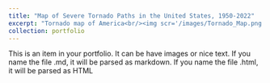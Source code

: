 ```yaml
---
title: "Map of Severe Tornado Paths in the United States, 1950-2022"
excerpt: "Tornado map of America<br/><img scr='/images/Tornado_Map.png'>"
collection: portfolio
---
```


This is an item in your portfolio. It can be have images or nice text. If you name the file .md, it will be parsed as markdown. If you name the file .html, it will be parsed as HTML
